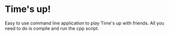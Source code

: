 # Time's up!

Easy to use command line application to play Time's up with friends. 
All you need to do is compile and run the cpp script. 
